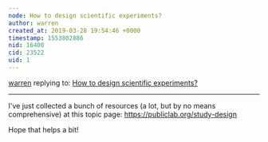 ```yaml
---
node: How to design scientific experiments?
author: warren
created_at: 2019-03-28 19:54:46 +0000
timestamp: 1553802886
nid: 16400
cid: 23522
uid: 1
---
```




[warren](../profile/warren) replying to: [How to design scientific experiments?](../notes/niklasjordan/05-28-2018/how-to-design-scientific-experiments)

----
I've just collected a bunch of resources (a lot, but by no means comprehensive) at this topic page: https://publiclab.org/study-design

Hope that helps a bit! 